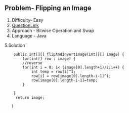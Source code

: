 ## Problem- Flipping an Image
1. Difficulty- Easy 
2. [QuestionLink](https://leetcode.com/problems/flipping-an-image/)
3. Approach - Bitwise Operation and Swap
4. Language - Java


5.Solution
 
 
   
      
        public int[][] flipAndInvertImage(int[][] image) {
            for(int[] row : image) {
            //reverse
            for(int i = 0; i< (image[0].length+1)/2;i++) {
                int temp = row[i]^1;
                row[i] = row[image[0].length-i-1]^1;
                row[image[0].length-i-1]=temp;
            }

        }
         return image;
  
       }